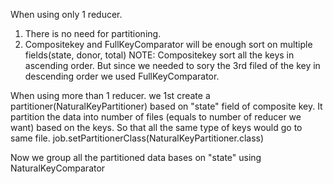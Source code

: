 When using only 1 reducer.
1) There is no need for partitioning.
2) Compositekey and FullKeyComparator will be enough sort on multiple fields(state, donor, total)
NOTE: Compositekey sort all the keys in ascending order. But since we needed to sory the 3rd filed of the key in descending order
we used FullKeyComparator.

When using more than 1 reducer.
we 1st create a partitioner(NaturalKeyPartitioner) based on "state" field of composite key.  It partition the data into number of files (equals to number of reducer we want) based on the keys. So that all the same type of keys would go to same file.
job.setPartitionerClass(NaturalKeyPartitioner.class)

Now we group all the partitioned data bases on "state" using NaturalKeyComparator





